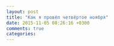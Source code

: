 ```yaml
---
layout: post
title: "Как я провёл четвёртое ноября"
date: 2015-11-05 08:26:16 +0300
comments: true
categories: 
---
```

